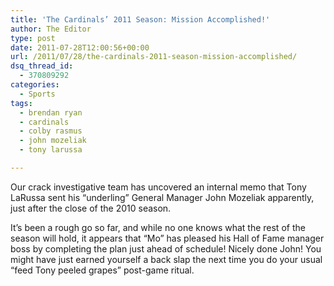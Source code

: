 ```yaml
---
title: 'The Cardinals’ 2011 Season: Mission Accomplished!'
author: The Editor
type: post
date: 2011-07-28T12:00:56+00:00
url: /2011/07/28/the-cardinals-2011-season-mission-accomplished/
dsq_thread_id:
  - 370809292
categories:
  - Sports
tags:
  - brendan ryan
  - cardinals
  - colby rasmus
  - john mozeliak
  - tony larussa

---
```

Our crack investigative team has uncovered an internal memo that Tony LaRussa sent his &#8220;underling&#8221; General Manager John Mozeliak apparently, just after the close of the 2010 season.

It&#8217;s been a rough go so far, and while no one knows what the rest of the season will hold, it appears that &#8220;Mo&#8221; has pleased his Hall of Fame manager boss by completing the plan just ahead of schedule! Nicely done John! You might have just earned yourself a back slap the next time you do your usual &#8220;feed Tony peeled grapes&#8221; post-game ritual.

<p style="text-align: center;">
  <a href="http://media.punchingkitty.com/wordpress/2011/07/cardinals_2011_mission.jpg"><img class="size-full wp-image-10384 aligncenter" title="cardinals_2011_mission" src="http://media.punchingkitty.com/wordpress/2011/07/cardinals_2011_mission.jpg?filter=resize&w=450" alt="" /></a>
</p>